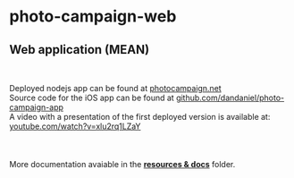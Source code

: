 photo-campaign-web
==================

<h2>Web application (MEAN)</h2>
<br/>

Deployed nodejs app can be found at <a href="http://photocampaign.net">photocampaign.net</a><br/>
Source code for the iOS app can be found at <a href="https://github.com/dandaniel/photo-campaign-app">
github.com/dandaniel/photo-campaign-app</a><br/>
A video with a presentation of the first deployed version is available at: <a href="https://www.youtube.com/watch?v=xlu2rq1LZaY">youtube.com/watch?v=xlu2rq1LZaY</a><br/><br/>
<br/>
<br/>
More documentation avaiable in the <strong><a href="https://github.com/dandaniel/photo-campaign-app/tree/master/resources%20%26%20docs">resources & docs</a></strong> folder.
